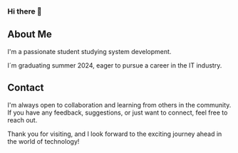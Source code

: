 ### Hi there 👋

## About Me
I'm a passionate student studying system development.

I´m graduating summer 2024, eager to pursue a career in the IT industry.

## Contact
I'm always open to collaboration and learning from others in the community. If you have any feedback, suggestions, or just want to connect, feel free to reach out.

Thank you for visiting, and I look forward to the exciting journey ahead in the world of technology!
<!--
**MaxErikSvensson/MaxErikSvensson** is a ✨ _special_ ✨ repository because its `README.md` (this file) appears on your GitHub profile.

Here are some ideas to get you started:

- 🔭 I’m currently working on ...
- 🌱 I’m currently learning ...
- 👯 I’m looking to collaborate on ...
- 🤔 I’m looking for help with ...
- 💬 Ask me about ...
- 📫 How to reach me: ...
- 😄 Pronouns: ...
- ⚡ Fun fact: ...
-->
